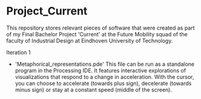 # Project_Current
This repository stores relevant pieces of software that were created as part of my Final Bachelor Project 'Current' at the Future Mobility squad of the faculty of Industrial Design at Eindhoven University of Technology.

Iteration 1
  - 'Metaphorical_representations.pde'
    This file can be run as a standalone program in the Processing IDE. It features interactive explorations of visualizations that respond to a change in acceleration.     With the cursor, you can choose to accelerate (towards plus sign), decelerate (towards minus sign) or stay at a constant speed (middle of the screen).
    
 

